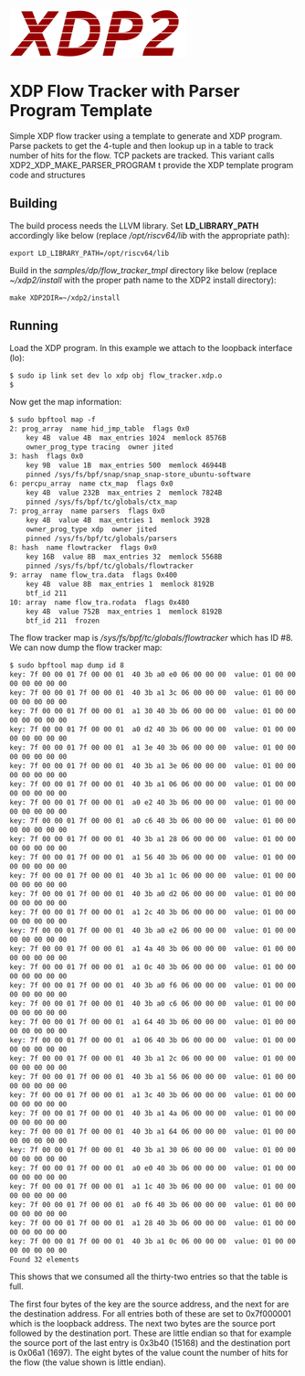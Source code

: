 <img src="../../../documentation/images/xdp2.png" alt="XDP2 logo"/>

XDP Flow Tracker with Parser Program Template
=============================================

Simple XDP flow tracker using a template to generate and XDP program.
Parse packets to get the 4-tuple and then lookup up in a table to track
number of hits for the flow. TCP packets are tracked. This variant
calls XDP2_XDP_MAKE_PARSER_PROGRAM t provide the XDP template program
code and structures

Building
--------

The build process needs the LLVM library. Set **LD_LIBRARY_PATH** accordingly
like below (replace */opt/riscv64/lib* with the appropriate path):
```
export LD_LIBRARY_PATH=/opt/riscv64/lib
```

Build in the *samples/dp/flow_tracker_tmpl* directory like below
(replace *~/xdp2/install* with the proper path name to the XDP2 install
directory):
```
make XDP2DIR=~/xdp2/install
```

Running
-------

Load the XDP program. In this example we attach to the loopback interface (lo):

```
$ sudo ip link set dev lo xdp obj flow_tracker.xdp.o
$
```

Now get the map information:


```
$ sudo bpftool map -f
2: prog_array  name hid_jmp_table  flags 0x0
	key 4B  value 4B  max_entries 1024  memlock 8576B
	owner_prog_type tracing  owner jited
3: hash  flags 0x0
	key 9B  value 1B  max_entries 500  memlock 46944B
	pinned /sys/fs/bpf/snap/snap_snap-store_ubuntu-software
6: percpu_array  name ctx_map  flags 0x0
	key 4B  value 232B  max_entries 2  memlock 7824B
	pinned /sys/fs/bpf/tc/globals/ctx_map
7: prog_array  name parsers  flags 0x0
	key 4B  value 4B  max_entries 1  memlock 392B
	owner_prog_type xdp  owner jited
	pinned /sys/fs/bpf/tc/globals/parsers
8: hash  name flowtracker  flags 0x0
	key 16B  value 8B  max_entries 32  memlock 5568B
	pinned /sys/fs/bpf/tc/globals/flowtracker
9: array  name flow_tra.data  flags 0x400
	key 4B  value 8B  max_entries 1  memlock 8192B
	btf_id 211
10: array  name flow_tra.rodata  flags 0x480
	key 4B  value 752B  max_entries 1  memlock 8192B
	btf_id 211  frozen
```

The flow tracker map is */sys/fs/bpf/tc/globals/flowtracker* which has ID #8.
We can now dump the flow tracker map:

```
$ sudo bpftool map dump id 8
key: 7f 00 00 01 7f 00 00 01  40 3b a0 e0 06 00 00 00  value: 01 00 00 00 00 00 00 00
key: 7f 00 00 01 7f 00 00 01  40 3b a1 3c 06 00 00 00  value: 01 00 00 00 00 00 00 00
key: 7f 00 00 01 7f 00 00 01  a1 30 40 3b 06 00 00 00  value: 01 00 00 00 00 00 00 00
key: 7f 00 00 01 7f 00 00 01  a0 d2 40 3b 06 00 00 00  value: 01 00 00 00 00 00 00 00
key: 7f 00 00 01 7f 00 00 01  a1 3e 40 3b 06 00 00 00  value: 01 00 00 00 00 00 00 00
key: 7f 00 00 01 7f 00 00 01  40 3b a1 3e 06 00 00 00  value: 01 00 00 00 00 00 00 00
key: 7f 00 00 01 7f 00 00 01  40 3b a1 06 06 00 00 00  value: 01 00 00 00 00 00 00 00
key: 7f 00 00 01 7f 00 00 01  a0 e2 40 3b 06 00 00 00  value: 01 00 00 00 00 00 00 00
key: 7f 00 00 01 7f 00 00 01  a0 c6 40 3b 06 00 00 00  value: 01 00 00 00 00 00 00 00
key: 7f 00 00 01 7f 00 00 01  40 3b a1 28 06 00 00 00  value: 01 00 00 00 00 00 00 00
key: 7f 00 00 01 7f 00 00 01  a1 56 40 3b 06 00 00 00  value: 01 00 00 00 00 00 00 00
key: 7f 00 00 01 7f 00 00 01  40 3b a1 1c 06 00 00 00  value: 01 00 00 00 00 00 00 00
key: 7f 00 00 01 7f 00 00 01  40 3b a0 d2 06 00 00 00  value: 01 00 00 00 00 00 00 00
key: 7f 00 00 01 7f 00 00 01  a1 2c 40 3b 06 00 00 00  value: 01 00 00 00 00 00 00 00
key: 7f 00 00 01 7f 00 00 01  40 3b a0 e2 06 00 00 00  value: 01 00 00 00 00 00 00 00
key: 7f 00 00 01 7f 00 00 01  a1 4a 40 3b 06 00 00 00  value: 01 00 00 00 00 00 00 00
key: 7f 00 00 01 7f 00 00 01  a1 0c 40 3b 06 00 00 00  value: 01 00 00 00 00 00 00 00
key: 7f 00 00 01 7f 00 00 01  40 3b a0 f6 06 00 00 00  value: 01 00 00 00 00 00 00 00
key: 7f 00 00 01 7f 00 00 01  40 3b a0 c6 06 00 00 00  value: 01 00 00 00 00 00 00 00
key: 7f 00 00 01 7f 00 00 01  a1 64 40 3b 06 00 00 00  value: 01 00 00 00 00 00 00 00
key: 7f 00 00 01 7f 00 00 01  a1 06 40 3b 06 00 00 00  value: 01 00 00 00 00 00 00 00
key: 7f 00 00 01 7f 00 00 01  40 3b a1 2c 06 00 00 00  value: 01 00 00 00 00 00 00 00
key: 7f 00 00 01 7f 00 00 01  40 3b a1 56 06 00 00 00  value: 01 00 00 00 00 00 00 00
key: 7f 00 00 01 7f 00 00 01  a1 3c 40 3b 06 00 00 00  value: 01 00 00 00 00 00 00 00
key: 7f 00 00 01 7f 00 00 01  40 3b a1 4a 06 00 00 00  value: 01 00 00 00 00 00 00 00
key: 7f 00 00 01 7f 00 00 01  40 3b a1 64 06 00 00 00  value: 01 00 00 00 00 00 00 00
key: 7f 00 00 01 7f 00 00 01  40 3b a1 30 06 00 00 00  value: 01 00 00 00 00 00 00 00
key: 7f 00 00 01 7f 00 00 01  a0 e0 40 3b 06 00 00 00  value: 01 00 00 00 00 00 00 00
key: 7f 00 00 01 7f 00 00 01  a1 1c 40 3b 06 00 00 00  value: 01 00 00 00 00 00 00 00
key: 7f 00 00 01 7f 00 00 01  a0 f6 40 3b 06 00 00 00  value: 01 00 00 00 00 00 00 00
key: 7f 00 00 01 7f 00 00 01  a1 28 40 3b 06 00 00 00  value: 01 00 00 00 00 00 00 00
key: 7f 00 00 01 7f 00 00 01  40 3b a1 0c 06 00 00 00  value: 01 00 00 00 00 00 00 00
Found 32 elements
```
This shows that we consumed all the thirty-two entries so that the table is
full.

The first four bytes of the key are the source address, and the next for are
the destination address. For all entries both of these are set to 0x7f000001
which is the loopback address. The next two bytes are the source port followed
by the destination port. These are little endian so that for example the
source port of the last entry is 0x3b40 (15168) and the destination port is
0x06a1 (1697). The eight bytes of the value count the number of hits for
the flow (the value shown is little endian).

